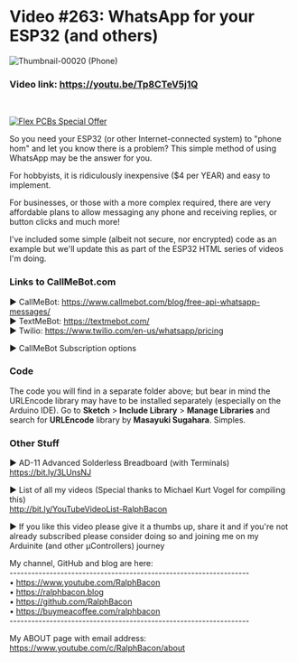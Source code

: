# Video #263: WhatsApp for your ESP32 (and others)

![Thumbnail-00020 (Phone)](https://user-images.githubusercontent.com/20911308/226676660-96e0c99e-bbbb-4be0-9402-973a8222aa86.png)

### Video link: https://youtu.be/Tp8CTeV5j1Q  
<br>  

[![Flex PCBs Special Offer](https://user-images.githubusercontent.com/20911308/226928395-0f7add24-e5ca-4b13-a819-d330ae9f5f77.gif "PCBWay - up to 60% off Flex/Rigid PCBs")](https://pcbway.com/)  

So you need your ESP32 (or other Internet-connected system) to "phone hom" and let you know there is a problem? This simple method of using WhatsApp may be the answer for you.  

For hobbyists, it is ridiculously inexpensive ($4 per YEAR) and easy to implement.  

For businesses, or those with a more complex required, there are very affordable plans to allow messaging any phone and receiving replies, or button clicks and much more!  

I've included some simple (albeit not secure, nor encrypted) code as an example but we'll update this as part of the ESP32 HTML series of videos I'm doing.  

### Links to CallMeBot.com 

► CallMeBot: https://www.callmebot.com/blog/free-api-whatsapp-messages/  
► TextMeBot: https://textmebot.com/  
► Twilio: https://www.twilio.com/en-us/whatsapp/pricing  

► CallMeBot Subscription options  

### Code
The code you will find in a separate folder above; but bear in mind the URLEncode library may have to be installed separately (especially on the Arduino IDE). Go to **Sketch** > **Include Library** > **Manage Libraries** and search for **URLEncode** library by **Masayuki Sugahara**. Simples.

### Other Stuff   
► AD-11 Advanced Solderless Breadboard (with Terminals)  
https://bit.ly/3LUnsNJ  

► List of all my videos
(Special thanks to Michael Kurt Vogel for compiling this)  
http://bit.ly/YouTubeVideoList-RalphBacon  

► If you like this video please give it a thumbs up, share it and if you're not already subscribed please consider doing so and joining me on my Arduinite (and other μControllers) journey

My channel, GitHub and blog are here:  
\------------------------------------------------------------------  
• https://www.youtube.com/RalphBacon  
• https://ralphbacon.blog  
• https://github.com/RalphBacon  
• https://buymeacoffee.com/ralphbacon  
\------------------------------------------------------------------

My ABOUT page with email address: https://www.youtube.com/c/RalphBacon/about
